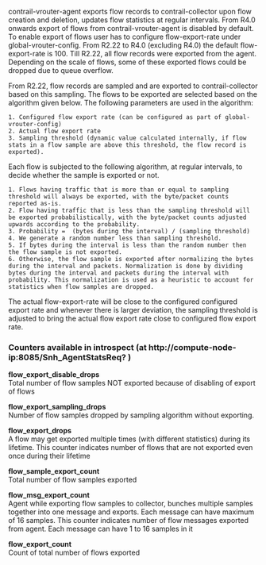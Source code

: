 contrail-vrouter-agent exports flow records to contrail-collector upon flow creation and deletion, updates flow statistics at regular intervals. From R4.0 onwards export of flows from contrail-vrouter-agent is disabled by default. To enable export of flows user has to configure flow-export-rate under global-vrouter-config. From R2.22 to R4.0 (excluding R4.0) the default flow-export-rate is 100. Till R2.22, all flow records were exported from the agent. Depending on the scale of flows, some of these exported flows could be dropped due to queue overflow.

From R2.22, flow records are sampled and are exported to contrail-collector based on this sampling. The flows to be exported are selected based on the algorithm given below. The following parameters are used in the algorithm:

    1. Configured flow export rate (can be configured as part of global-vrouter-config)
    2. Actual flow export rate
    3. Sampling threshold (dynamic value calculated internally, if flow stats in a flow sample are above this threshold, the flow record is exported).

Each flow is subjected to the following algorithm, at regular intervals, to decide whether the sample is exported or not.
    
    1. Flows having traffic that is more than or equal to sampling threshold will always be exported, with the byte/packet counts reported as-is.
    2. Flow having traffic that is less than the sampling threshold will be exported probabilistically, with the byte/packet counts adjusted upwards according to the probability.
    3. Probability =  (bytes during the interval) / (sampling threshold)
    4. We generate a random number less than sampling threshold.
    5. If bytes during the interval is less than the random number then the flow sample is not exported.
    6. Otherwise, the flow sample is exported after normalizing the bytes during the interval and packets. Normalization is done by dividing bytes during the interval and packets during the interval with probability. This normalization is used as a heuristic to account for statistics when flow samples are dropped.

The actual flow-export-rate will be close to the configured configured export rate and whenever there is larger deviation, the sampling threshold is adjusted to bring the actual flow export rate close to configured flow export rate.
  
### **Counters available in introspect** (at http://compute-node-ip:8085/Snh_AgentStatsReq? )
  
**flow_export_disable_drops**    
Total number of flow samples NOT exported because of disabling of export of flows    
  
**flow_export_sampling_drops**  
Number of flow samples dropped by sampling algorithm without exporting.
  
**flow_export_drops**  
A flow may get exported multiple times (with different statistics) during its lifetime. This counter indicates number of flows that are not exported even once during their lifetime  
  
**flow_sample_export_count**   
Total number of flow samples exported  
  
**flow_msg_export_count**    
Agent while exporting flow samples to collector, bunches multiple samples together into one message and exports. Each message can have maximum of 16 samples. This counter indicates number of flow messages exported from agent. Each message can have 1 to 16 samples in it  

**flow_export_count**  
Count of total number of flows exported  



